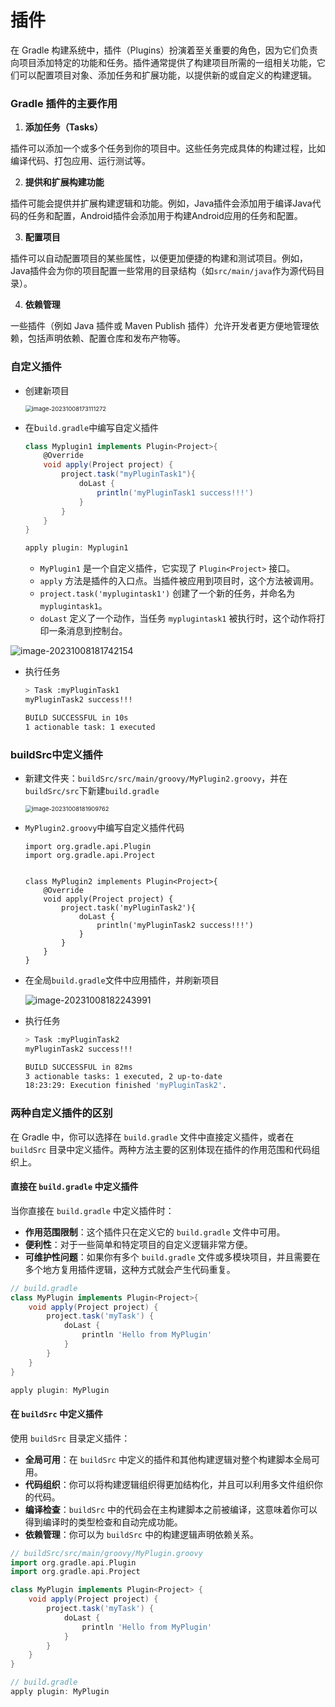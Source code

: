 # 插件

在 Gradle 构建系统中，插件（Plugins）扮演着至关重要的角色，因为它们负责向项目添加特定的功能和任务。插件通常提供了构建项目所需的一组相关功能，它们可以配置项目对象、添加任务和扩展功能，以提供新的或自定义的构建逻辑。

### Gradle 插件的主要作用

1. **添加任务（Tasks）**

插件可以添加一个或多个任务到你的项目中。这些任务完成具体的构建过程，比如编译代码、打包应用、运行测试等。

2. **提供和扩展构建功能**

插件可能会提供并扩展构建逻辑和功能。例如，Java插件会添加用于编译Java代码的任务和配置，Android插件会添加用于构建Android应用的任务和配置。

3. **配置项目**

插件可以自动配置项目的某些属性，以便更加便捷的构建和测试项目。例如，Java插件会为你的项目配置一些常用的目录结构（如`src/main/java`作为源代码目录）。

4. **依赖管理**

一些插件（例如 Java 插件或 Maven Publish 插件）允许开发者更方便地管理依赖，包括声明依赖、配置仓库和发布产物等。

### 自定义插件

- 创建新项目

  <img src="assets/image-20231008173111272.png" alt="image-20231008173111272" style="zoom:67%;" />

- 在b`uild.gradle`中编写自定义插件

  ```groovy
  class Myplugin1 implements Plugin<Project>{
      @Override
      void apply(Project project) {
          project.task("myPluginTask1"){
              doLast {
                  println('myPluginTask1 success!!!')
              }
          }
      }
  }
  
  apply plugin: Myplugin1
  ```

  - `MyPlugin1` 是一个自定义插件，它实现了 `Plugin<Project>` 接口。
  - `apply` 方法是插件的入口点。当插件被应用到项目时，这个方法被调用。
  - `project.task('myplugintask1')` 创建了一个新的任务，并命名为 `myplugintask1`。
  - `doLast` 定义了一个动作，当任务 `myplugintask1` 被执行时，这个动作将打印一条消息到控制台。

![image-20231008181742154](assets/image-20231008181742154.png)

- 执行任务

  ```bash
  > Task :myPluginTask1
  myPluginTask2 success!!!
  
  BUILD SUCCESSFUL in 10s
  1 actionable task: 1 executed
  ```

### buildSrc中定义插件

- 新建文件夹：`buildSrc/src/main/groovy/MyPlugin2.groovy`，并在`buildSrc/src`下新建`build.gradle`

  <img src="assets/image-20231008181909762.png" alt="image-20231008181909762" style="zoom:67%;" />

- `MyPlugin2.groovy`中编写自定义插件代码

  ```
  import org.gradle.api.Plugin
  import org.gradle.api.Project
  
  
  class MyPlugin2 implements Plugin<Project>{
      @Override
      void apply(Project project) {
          project.task('myPluginTask2'){
              doLast {
                  println('myPluginTask2 success!!!')
              }
          }
      }
  }
  ```

- 在全局`build.gradle`文件中应用插件，并刷新项目

  ![image-20231008182243991](assets/image-20231008182243991.png)

- 执行任务

  ```bash
  > Task :myPluginTask2
  myPluginTask2 success!!!
  
  BUILD SUCCESSFUL in 82ms
  3 actionable tasks: 1 executed, 2 up-to-date
  18:23:29: Execution finished 'myPluginTask2'.
  ```

### 两种自定义插件的区别

在 Gradle 中，你可以选择在 `build.gradle` 文件中直接定义插件，或者在 `buildSrc` 目录中定义插件。两种方法主要的区别体现在插件的作用范围和代码组织上。

#### 直接在 `build.gradle` 中定义插件

当你直接在 `build.gradle` 中定义插件时：
- **作用范围限制**：这个插件只在定义它的 `build.gradle` 文件中可用。
- **便利性**：对于一些简单和特定项目的自定义逻辑非常方便。
- **可维护性问题**：如果你有多个 `build.gradle` 文件或多模块项目，并且需要在多个地方复用插件逻辑，这种方式就会产生代码重复。

```groovy
// build.gradle
class MyPlugin implements Plugin<Project>{
    void apply(Project project) {
        project.task('myTask') {
            doLast {
                println 'Hello from MyPlugin'
            }
        }
    }
}

apply plugin: MyPlugin
```

#### 在 `buildSrc` 中定义插件

使用 `buildSrc` 目录定义插件：
- **全局可用**：在 `buildSrc` 中定义的插件和其他构建逻辑对整个构建脚本全局可用。
- **代码组织**：你可以将构建逻辑组织得更加结构化，并且可以利用多文件组织你的代码。
- **编译检查**：`buildSrc` 中的代码会在主构建脚本之前被编译，这意味着你可以得到编译时的类型检查和自动完成功能。
- **依赖管理**：你可以为 `buildSrc` 中的构建逻辑声明依赖关系。

```groovy
// buildSrc/src/main/groovy/MyPlugin.groovy
import org.gradle.api.Plugin
import org.gradle.api.Project

class MyPlugin implements Plugin<Project> {
    void apply(Project project) {
        project.task('myTask') {
            doLast {
                println 'Hello from MyPlugin'
            }
        }
    }
}

// build.gradle
apply plugin: MyPlugin
```
